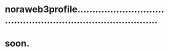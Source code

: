 # noraweb3profile................................................................................
# soon.
